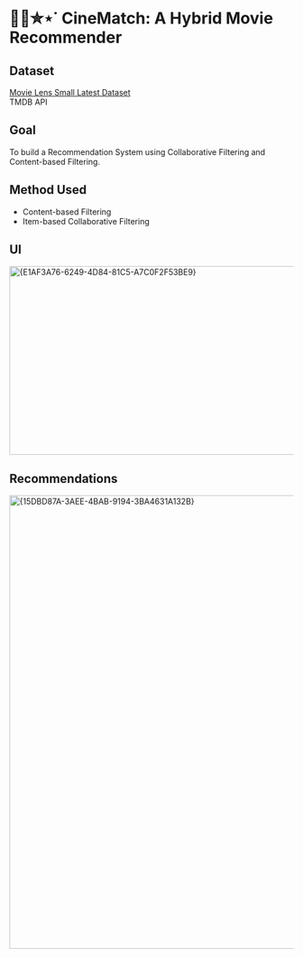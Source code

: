 <h1> 🍿🎥✮⋆˙ CineMatch: A Hybrid Movie Recommender </h1>

## Dataset
[Movie Lens Small Latest Dataset](https://www.kaggle.com/datasets/shubhammehta21/movie-lens-small-latest-dataset)<br>
TMDB API

## Goal
To build a Recommendation System using Collaborative Filtering and Content-based Filtering.

## Method Used
- Content-based Filtering
- Item-based Collaborative Filtering

## UI
<img width="1254" height="335" alt="{E1AF3A76-6249-4D84-81C5-A7C0F2F53BE9}" src="https://github.com/user-attachments/assets/dd90e025-93ed-439d-be3e-9a9a0982e05f" />

## Recommendations
<img width="1769" height="805" alt="{15DBD87A-3AEE-4BAB-9194-3BA4631A132B}" src="https://github.com/user-attachments/assets/f8b75487-e17e-43ff-8925-3e8b9c73a22f" />
